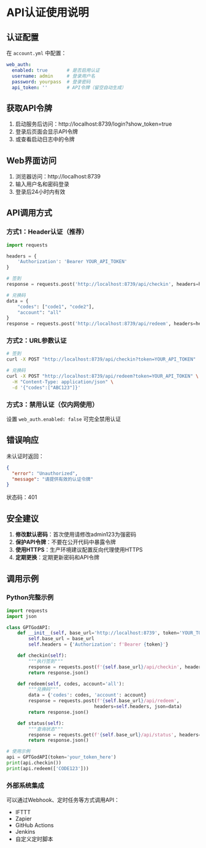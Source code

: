 # API认证使用说明

## 认证配置
在 `account.yml` 中配置：
```yaml
web_auth:
  enabled: true       # 是否启用认证
  username: admin     # 登录用户名
  password: yourpass  # 登录密码
  api_token: ''       # API令牌（留空自动生成）
```

## 获取API令牌
1. 启动服务后访问：http://localhost:8739/login?show_token=true
2. 登录后页面会显示API令牌
3. 或查看启动日志中的令牌

## Web界面访问
1. 浏览器访问：http://localhost:8739
2. 输入用户名和密码登录
3. 登录后24小时内有效

## API调用方式

### 方式1：Header认证（推荐）
```python
import requests

headers = {
    'Authorization': 'Bearer YOUR_API_TOKEN'
}

# 签到
response = requests.post('http://localhost:8739/api/checkin', headers=headers)

# 兑换码
data = {
    "codes": ["code1", "code2"],
    "account": "all"
}
response = requests.post('http://localhost:8739/api/redeem', headers=headers, json=data)
```

### 方式2：URL参数认证
```bash
# 签到
curl -X POST "http://localhost:8739/api/checkin?token=YOUR_API_TOKEN"

# 兑换码
curl -X POST "http://localhost:8739/api/redeem?token=YOUR_API_TOKEN" \
  -H "Content-Type: application/json" \
  -d '{"codes":["ABC123"]}'
```

### 方式3：禁用认证（仅内网使用）
设置 `web_auth.enabled: false` 可完全禁用认证

## 错误响应
未认证时返回：
```json
{
  "error": "Unauthorized",
  "message": "请提供有效的认证令牌"
}
```
状态码：401

## 安全建议
1. **修改默认密码**：首次使用请修改admin123为强密码
2. **保护API令牌**：不要在公开代码中暴露令牌
3. **使用HTTPS**：生产环境建议配置反向代理使用HTTPS
4. **定期更换**：定期更新密码和API令牌

## 调用示例

### Python完整示例
```python
import requests
import json

class GPTGodAPI:
    def __init__(self, base_url='http://localhost:8739', token='YOUR_TOKEN'):
        self.base_url = base_url
        self.headers = {'Authorization': f'Bearer {token}'}

    def checkin(self):
        """执行签到"""
        response = requests.post(f'{self.base_url}/api/checkin', headers=self.headers)
        return response.json()

    def redeem(self, codes, account='all'):
        """兑换码"""
        data = {'codes': codes, 'account': account}
        response = requests.post(f'{self.base_url}/api/redeem',
                                headers=self.headers, json=data)
        return response.json()

    def status(self):
        """查询状态"""
        response = requests.get(f'{self.base_url}/api/status', headers=self.headers)
        return response.json()

# 使用示例
api = GPTGodAPI(token='your_token_here')
print(api.checkin())
print(api.redeem(['CODE123']))
```

### 外部系统集成
可以通过Webhook、定时任务等方式调用API：
- IFTTT
- Zapier
- GitHub Actions
- Jenkins
- 自定义定时脚本